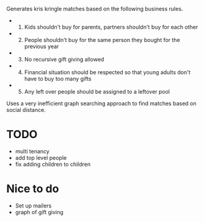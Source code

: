Generates kris kringle matches based on the following business rules.
* 1. Kids shouldn't buy for parents, partners shouldn't buy for each other
* 2. People shouldn't buy for the same person they bought for the previous year
* 3. No recursive gift giving allowed
* 4. Financial situation should be respected so that young adults don't have to buy too many gifts
* 5. Any left over people should be assigned to a leftover pool

Uses a very inefficient graph searching approach to find matches based on social distance.

# TODO
- multi tenancy
- add top level people
- fix adding children to children

# Nice to do
- Set up mailers
- graph of gift giving
